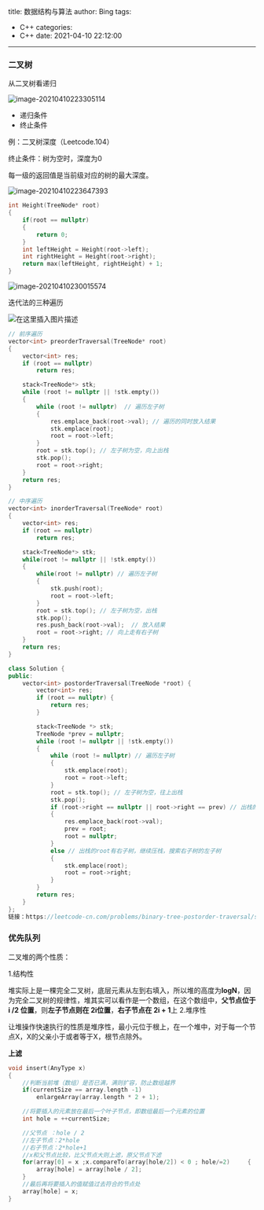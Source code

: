 title: 数据结构与算法
author: Bing
tags:

  - C++
categories:
  - C++
date: 2021-04-10 22:12:00

---

### 二叉树

从二叉树看递归

![image-20210410223305114](../images/pasted-20.png)

- 递归条件
- 终止条件

例：二叉树深度（Leetcode.104）

终止条件：树为空时，深度为0

每一级的返回值是当前级对应的树的最大深度。

![image-20210410223647393](../images/pasted-21.png)

```c++
int Height(TreeNode* root)
{
	if(root == nullptr)
	{
		return 0;
	}
	int leftHeight = Height(root->left);
	int rightHeight = Height(root->right);
	return max(leftHeight, rightHeight) + 1;
}
```

![image-20210410230015574](../images/pasted-22.png)

迭代法的三种遍历

![在这里插入图片描述](../images/pasted-23.gif)

```c++
// 前序遍历
vector<int> preorderTraversal(TreeNode* root) 
{
    vector<int> res;
    if (root == nullptr) 
        return res;

    stack<TreeNode*> stk;
    while (root != nullptr || !stk.empty()) 
    {
        while (root != nullptr)  // 遍历左子树
        {
            res.emplace_back(root->val); // 遍历的同时放入结果
            stk.emplace(root);
            root = root->left;
        }
        root = stk.top(); // 左子树为空，向上出栈
        stk.pop();
        root = root->right;
    }
    return res;
}
```

```c++
// 中序遍历
vector<int> inorderTraversal(TreeNode* root)
{
    vector<int> res;
    if (root == nullptr) 
        return res;

    stack<TreeNode*> stk;
    while(root != nullptr || !stk.empty()) 
    {
        while(root != nullptr) // 遍历左子树
        {
            stk.push(root);
            root = root->left;
        }
        root = stk.top(); // 左子树为空，出栈
        stk.pop();	
        res.push_back(root->val);  // 放入结果
        root = root->right; // 向上走有右子树
    }
    return res;
}
```

```c++
class Solution {
public:
    vector<int> postorderTraversal(TreeNode *root) {
        vector<int> res;
        if (root == nullptr) {
            return res;
        }

        stack<TreeNode *> stk;
        TreeNode *prev = nullptr;
        while (root != nullptr || !stk.empty()) 
        {
            while (root != nullptr) // 遍历左子树
            {
                stk.emplace(root);
                root = root->left;
            }
            root = stk.top(); // 左子树为空，往上出栈
            stk.pop();
            if (root->right == nullptr || root->right == prev) // 出栈的root没有右子树
            {
                res.emplace_back(root->val);
                prev = root;
                root = nullptr;
            } 
            else // 出栈的root有右子树，继续压栈，搜索右子树的左子树
            {
                stk.emplace(root);
                root = root->right;
            }
        }
        return res;
    }
};
链接：https://leetcode-cn.com/problems/binary-tree-postorder-traversal/solution/er-cha-shu-de-hou-xu-bian-li-by-leetcode-solution/
```



### 优先队列

二叉堆的两个性质：

1.结构性

堆实际上是一棵完全二叉树，底层元素从左到右填入，所以堆的高度为**logN**，因为完全二叉树的规律性，堆其实可以看作是一个数组，在这个数组中，**父节点位于 i /2 位置**，则**左子节点则在 2i位置**，**右子节点在 2i + 1**上
2.堆序性

让堆操作快速执行的性质是堆序性，最小元位于根上，在一个堆中，对于每一个节点X，X的父亲小于或者等于X，根节点除外。

**上滤**

```c++
void insert(AnyType x) 
{
    //判断当前堆（数组）是否已满，满则扩容，防止数组越界
    if(currentSize == array.length -1)
        enlargeArray(array.length * 2 + 1);

    //将要插入的元素放在最后一个叶子节点，即数组最后一个元素的位置
    int hole = ++currentSize;

    //父节点 ：hole / 2 
    //左子节点：2*hole
    //右子节点：2*hole+1
    //x和父节点比较，比父节点大则上滤，原父节点下滤
    for(array[0] = x ;x.compareTo(array[hole/2]) < 0 ; hole/=2) 	{
        array[hole] = array[hole / 2];
    }
    //最后再将要插入的值赋值过去符合的节点处
    array[hole] = x;
}
```

